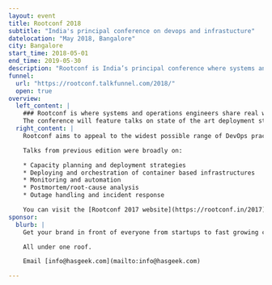 ```yaml
---
layout: event
title: Rootconf 2018
subtitle: "India's principal conference on devops and infrastucture"
datelocation: "May 2018, Bangalore"
city: Bangalore
start_time: 2018-05-01
end_time: 2019-05-30
description: "Rootconf is India’s principal conference where systems and operations engineers share real world knowledge about building reliable systems."
funnel:
  url: "https://rootconf.talkfunnel.com/2018/"
  open: true
overview:
  left_content: |
    ### Rootconf is where systems and operations engineers share real world knowledge about building reliable systems.
    The conference will feature talks on state of the art deployment strategies and appropriate monitoring technologies at different scales. Rootconf 2018 will broadly cover topics like toil, on-call, outage handling, and post-mortem analysis. We are inviting presentation proposals from academics and practitioners on these topics.
  right_content: |
    Rootconf aims to appeal to the widest possible range of DevOps practitioners: from embryonic startups to the largest established enterprises. We are keen to schedule presentations that appeal both to attendees’ current needs as well as their future aspirations.

    Talks from previous edition were broadly on:

    * Capacity planning and deployment strategies
    * Deploying and orchestration of container based infrastructures
    * Monitoring and automation
    * Postmortem/root-cause analysis
    * Outage handling and incident response

    You can visit the [Rootconf 2017 website](https://rootconf.in/2017) or [watch the talks](https://www.youtube.com/playlist?list=PL279M8GbNsetx7OBsvHMeertMwJi3Mho1).
sponsor:
  blurb: |
    Get your brand in front of everyone from startups to fast growing companies, developers to CXOs.

    All under one roof.

    Email [info@hasgeek.com](mailto:info@hasgeek.com)

---
```

